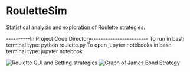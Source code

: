 # RouletteSim
Statistical analysis and exploration of Roulette strategies.

----------In Project Code Directory------------------------
To run in bash terminal type: python roulette.py
To open jupyter notebooks in bash terminal type: jupyter notebook

<img src="https://i.imgur.com/vHoJ9wT.png" alt="Roulette GUI and Betting strategies" />
<img src="https://i.imgur.com/8fru11r.png" alt="Graph of James Bond Strategy" />
